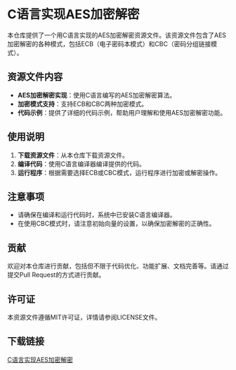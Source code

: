 # C语言实现AES加密解密

本仓库提供了一个用C语言实现的AES加密解密资源文件。该资源文件包含了AES加密解密的各种模式，包括ECB（电子密码本模式）和CBC（密码分组链接模式）。

## 资源文件内容

- **AES加密解密实现**：使用C语言编写的AES加密解密算法。
- **加密模式支持**：支持ECB和CBC两种加密模式。
- **代码示例**：提供了详细的代码示例，帮助用户理解和使用AES加密解密功能。

## 使用说明

1. **下载资源文件**：从本仓库下载资源文件。
2. **编译代码**：使用C语言编译器编译提供的代码。
3. **运行程序**：根据需要选择ECB或CBC模式，运行程序进行加密或解密操作。

## 注意事项

- 请确保在编译和运行代码时，系统中已安装C语言编译器。
- 在使用CBC模式时，请注意初始向量的设置，以确保加密解密的正确性。

## 贡献

欢迎对本仓库进行贡献，包括但不限于代码优化、功能扩展、文档完善等。请通过提交Pull Request的方式进行贡献。

## 许可证

本资源文件遵循MIT许可证，详情请参阅LICENSE文件。

## 下载链接

[C语言实现AES加密解密](https://pan.quark.cn/s/6863d4264de0)